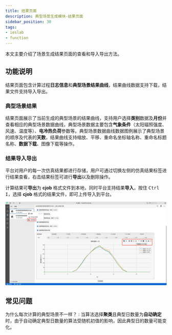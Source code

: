 ```yaml
---
title: 结果页面
description: 典型场景生成模块-结果页面
sidebar_position: 30
tags:
- ieslab
- function
---
```


本文主要介绍了场景生成结果页面的查看和导入导出方法。

## 功能说明

结果页面包含计算过程**日志信息**和**典型场景结果曲线**，结果曲线数据支持下载，结果文件支持导入导出。

### 典型场景结果

结果页面展示了当前生成的典型场景的结果曲线，支持用户选择**类别**数据及**月份**并查看相应的典型场景数据曲线，典型场景数据主要包含**气象条件**（太阳辐照强度、风速、温度等）、**电冷热负荷**参数等。典型场景数据曲线数据图例展示了典型场景的顺序及代表的**天数**，结果曲线支持缩放、平移、重命名坐标轴名称、重命名标题名称、**数据下载**、图像下载等操作。

### 结果导入导出

平台对用户的每一次仿真结果都进行存储，用户可通过切换左侧的仿真结果标签进行结果查看，右击结果标签可进行**导出**以及删除操作。

计算结果可**导出**为 **cjob** 格式文件到本地，同时平台支持结果**导入**，按住 <kbd>Ctrl</kbd> <kbd>I</kbd>，选择 **cjob** 格式的结果文件，即可上传导入到平台。

![导入导出](./result.png "导入导出")


## 常见问题

为什么每次计算的典型场景不一样？
:   当算法选择**聚类**且典型日数量为**自动确定**时，由于自动确定典型日数量的算法受随机初值的影响，因此典型日的数量可能变化。